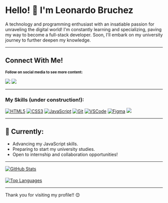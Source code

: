 # Hello! 👋 I'm Leonardo Bruchez

A technology and programming enthusiast with an insatiable passion for unraveling the digital world! I'm constantly learning and specializing, paving my way to become a full-stack developer. Soon, I'll embark on my university journey to further deepen my knowledge.

---

## Connect With Me!


<sub> <strong>Follow on social media to see more content: </strong> <br>

[<img src="https://img.shields.io/badge/linkedin-%230077B5.svg?&style=for-the-badge&logo=linkedin&logoColor=white" />](https://www.linkedin.com/in/leonardo-bruchez-280635356/)
[<img src = "https://img.shields.io/badge/instagram-%23E4405F.svg?&style=for-the-badge&logo=instagram&logoColor=white">](https://www.instagram.com/bruchezleo/)
</sub>

---


### My Skills (under construction!):

[![HTML5](https://img.shields.io/badge/HTML5-E34F26?style=for-the-badge&logo=html5&logoColor=white)](https://developer.mozilla.org/en-US/docs/Web/HTML) [![CSS3](https://img.shields.io/badge/CSS3-1572B6?style=for-the-badge&logo=css3&logoColor=white)](https://developer.mozilla.org/en-US/docs/Web/CSS) [![JavaScript](https://img.shields.io/badge/JavaScript-F7DF1E?style=for-the-badge&logo=javascript&logoColor=black)](https://developer.mozilla.org/en-US/docs/Web/JavaScript) [![Git](https://img.shields.io/badge/Git-F05032?style=for-the-badge&logo=git&logoColor=white)](https://git-scm.com/) [![VSCode](https://img.shields.io/badge/VSCode-007ACC?style=for-the-badge&logo=visual-studio-code&logoColor=white)](https://code.visualstudio.com/) [![Figma](https://img.shields.io/badge/Figma-F24E1E?style=for-the-badge&logo=figma&logoColor=white)](https://figma.com/) [<img src="https://img.shields.io/badge/GitHub-100000?style=for-the-badge&logo=github&logoColor=white">](https://github.com/LeonardoBruchez)



---
## 🚀 Currently:

- Advancing my JavaScript skills.
- Preparing to start my university studies.
- Open to internship and collaboration opportunities!


---

<div style="display: flex; gap: 20px; flex-wrap: wrap;">

  <a href="https://github.com/LeonardoBruchez" style="flex: 1; min-width: 300px;">
    <img src="https://github-readme-stats.vercel.app/api?username=LeonardoBruchez&show_icons=true&theme=dark&include_all_commits=true&count_private=true&cache_bust=202507132042" alt="GitHub Stats" />
  </a>

  <a href="https://github.com/LeonardoBruchez" style="flex: 1; min-width: 300px;">
    <img src="https://github-readme-stats.vercel.app/api/top-langs/?username=LeonardoBruchez&layout=compact&theme=dark&cache_bust=202507132040" alt="Top Languages" />
  </a>

</div>

---


Thank you for visiting my profile!! 😊
